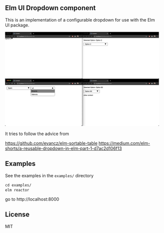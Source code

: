 ## Elm UI Dropdown component

This is an implementation of a configurable dropdown for use with the Elm UI package.

![preview](preview.png)

It tries to follow the advice from

https://github.com/evancz/elm-sortable-table
https://medium.com/elm-shorts/a-reusable-dropdown-in-elm-part-1-d7ac2d106f13

## Examples

See the examples in the `examples/` directory

```
cd examples/
elm reactor
```

go to http://localhost:8000

## License

MIT
